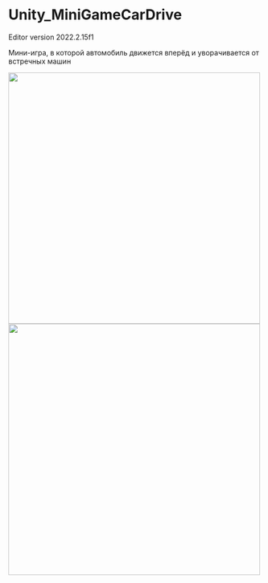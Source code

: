 # Unity_MiniGameCarDrive
Editor version 2022.2.15f1

Мини-игра, в которой автомобиль движется вперёд и уворачивается от встречных машин

<div id="header" align="left">
  <img src="https://i.giphy.com/media/v1.Y2lkPTc5MGI3NjExaTh2cjd3dnRieHA1a2twZ2M1MTBranlybTYzbTR5eDQ2azR5bzZuMCZlcD12MV9pbnRlcm5hbF9naWZfYnlfaWQmY3Q9Zw/IgyWno67mdfgAJgdRa/giphy-downsized.gif" width="500"/>
</div>

<div id="header" align="left">
  <img src="https://github.com/user-attachments/assets/b7179739-1774-49b8-bda5-500dcbde3918" width="500"/>
</div>
